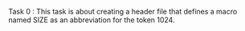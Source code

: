 Task 0 : This task is about creating a header file that defines a macro named SIZE as an abbreviation for the token 1024.
